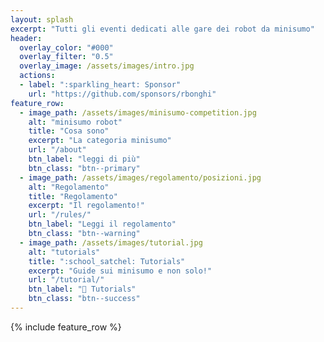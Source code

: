 ```yaml
---
layout: splash
excerpt: "Tutti gli eventi dedicati alle gare dei robot da minisumo"
header:
  overlay_color: "#000"
  overlay_filter: "0.5"
  overlay_image: /assets/images/intro.jpg
  actions:
  - label: ":sparkling_heart: Sponsor"
    url: "https://github.com/sponsors/rbonghi"
feature_row:
  - image_path: /assets/images/minisumo-competition.jpg
    alt: "minisumo robot"
    title: "Cosa sono"
    excerpt: "La categoria minisumo"
    url: "/about"
    btn_label: "leggi di più"
    btn_class: "btn--primary"
  - image_path: /assets/images/regolamento/posizioni.jpg
    alt: "Regolamento"
    title: "Regolamento"
    excerpt: "Il regolamento!"
    url: "/rules/"
    btn_label: "Leggi il regolamento"
    btn_class: "btn--warning"
  - image_path: /assets/images/tutorial.jpg
    alt: "tutorials"
    title: ":school_satchel: Tutorials"
    excerpt: "Guide sui minisumo e non solo!"
    url: "/tutorial/"
    btn_label: "💯 Tutorials"
    btn_class: "btn--success"
---
```


{% include feature_row %}